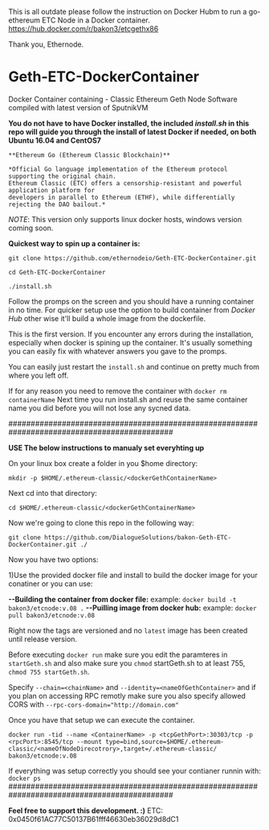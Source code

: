 This is all outdate please follow the instruction on Docker Hubm to run a go-ethereum ETC Node in a Docker container.
https://hub.docker.com/r/bakon3/etcgethx86

Thank you,
Ethernode.


# Geth-ETC-DockerContainer
Docker Container containing - Classic Ethereum Geth Node Software compiled with latest version of SputnikVM

**You do not have to have Docker installed, the included *install.sh* in this repo will guide you through the install of latest Docker if needed, on both Ubuntu 16.04 and CentOS7**

```
**Ethereum Go (Ethereum Classic Blockchain)**

*Official Go language implementation of the Ethereum protocol supporting the original chain. 
Ethereum Classic (ETC) offers a censorship-resistant and powerful application platform for 
developers in parallel to Ethereum (ETHF), while differentially rejecting the DAO bailout.*
```
*NOTE*: This version only supports linux docker hosts, windows version coming soon.

**Quickest way to spin up a container is:**

`git clone https://github.com/ethernodeio/Geth-ETC-DockerContainer.git`

`cd Geth-ETC-DockerContainer`

`./install.sh`

Follow the promps on the screen and you should have a running container in no time.
For quicker setup use the option to build container from *Docker Hub* other wise it'll build a whole image from the dockerfile.

This is the first version. If you encounter any errors during the installation, especially when docker is spining up the container. It's usually something you can easily fix with whatever answers you gave to the promps.

You can easily just restart the `install.sh` and continue on pretty much from where you left off.

If for any reason you need to remove the container with `docker rm containerName`
Next time you run install.sh and reuse the same container name you did before you will not lose any sycned data.

#############################################################################################

**USE The below instructions to manualy set everyhting up**

On your linux box create a folder in you $home directory: 

`mkdir -p $HOME/.ethereum-classic/<dockerGethContainerName>`

Next cd into that directory:

`cd $HOME/.ethereum-classic/<dockerGethContainerName>`

Now we're going to clone this repo in the following way:

`git clone https://github.com/DialogueSolutions/bakon-Geth-ETC-DockerContainer.git ./`

Now you have two options:

1)Use the provided docker file and install to build the docker image for your conatiner or you can use:

**--Building the container from docker file:**
example: `docker build -t bakon3/etcnode:v.08 .`
**--Puilling image from docker hub:**
example: `docker pull bakon3/etcnode:v.08`

Right now the tags are versioned and no `latest` image has been created until release version.

Before executing `docker run` make sure you edit the paramteres in `startGeth.sh` and also make sure you `chmod` startGeth.sh to at least 755, `chmod 755 startGeth.sh`. 

Specify `--chain=<chainName>` and `--identity=<nameOfGethContainer>` and if you plan on accessing RPC remotly make sure you also specify allowed CORS with `--rpc-cors-domain="http://domain.com"`

Once you have that setup we can execute the container.

`docker run -tid --name <ContainerName> -p <tcpGethPort>:30303/tcp -p <rpcPort>:8545/tcp --mount type=bind,source=$HOME/.ethereum-classic/<nameOfNodeDirecotrory>,target=/.ethereum-classic/ bakon3/etcnode:v.08`

If everything was setup correctly you should see your contianer runnin with: `docker ps`
#############################################################################################

**Feel free to support this development. :)**
ETC: 0x0450f61AC77C50137B61fff46630eb36029d8dC1
